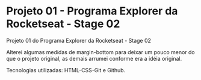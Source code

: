 # Projeto 01 -  Programa Explorer da Rocketseat - Stage 02
 Projeto 01 do Programa Explorer da Rocketseat - Stage 02

Alterei algumas medidas de margin-bottom para deixar um pouco menor do que o projeto original, as demais arrumei conforme era a idéia original.

Tecnologias utilizadas: HTML-CSS-Git e Github.
